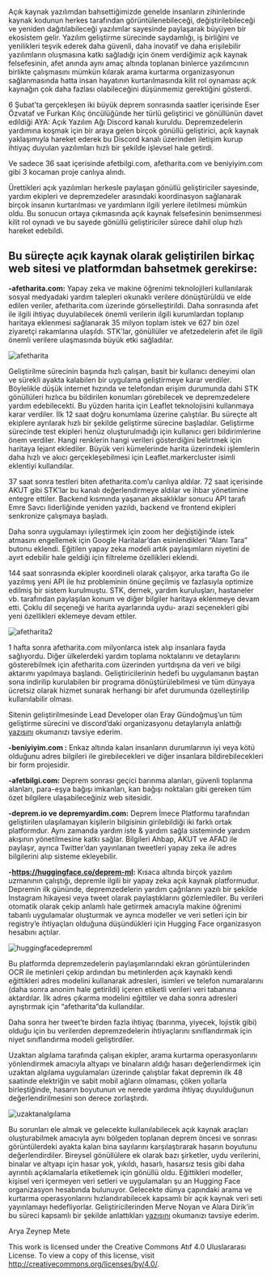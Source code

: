 Açık kaynak yazılımdan bahsettiğimizde genelde insanların zihinlerinde kaynak kodunun herkes tarafından görüntülenebileceği, değiştirilebileceği ve yeniden dağıtılabileceği yazılımlar sayesinde paylaşarak büyüyen bir ekosistem gelir. Yazılım geliştirme sürecinde saydamlığı, iş birliğini ve yenilikleri teşvik ederek daha güvenli, daha inovatif ve daha erişilebilir yazılımların oluşmasına katkı sağladığı için önem verdiğimiz açık kaynak felsefesinin, afet anında aynı amaç altında toplanan binlerce yazılımcının birlikte çalışmasını mümkün kılarak arama kurtarma organizasyonun sağlanmasında hatta insan hayatının kurtarılmasında kilit rol oynaması açık kaynağın çok daha fazlası olabileceğini düşünmemiz gerektiğini gösterdi.

6 Şubat’ta gerçekleşen iki büyük deprem sonrasında saatler içerisinde Eser Özvataf ve Furkan Kılıç öncülüğünde her türlü geliştirici ve gönüllünün davet edildiği AYA: Açık Yazılım Ağı Discord kanalı kuruldu. Depremzedelerin yardımına koşmak için bir araya gelen birçok gönüllü geliştirici, açık kaynak yaklaşımıyla hareket ederek bu Discord kanalı üzerinden iletişim kurup ihtiyaç duyulan yazılımları hızlı bir şekilde işlevsel hale getirdi.

Ve sadece 36 saat içerisinde afetbilgi.com, afetharita.com ve beniyiyim.com gibi 3 kocaman proje canlıya alındı. 

Ürettikleri açık yazılımları herkesle paylaşan gönüllü geliştiriciler sayesinde, yardım ekipleri ve depremzedeler arasındaki koordinasyon sağlanarak birçok insanın kurtarılması ve yardımların ilgili yerlere iletilmesi mümkün oldu. Bu sonucun ortaya çıkmasında açık kaynak felsefesinin benimsenmesi kilit rol oynadı ve bu sayede gönüllü geliştiriciler sürece dahil olup hızlı hareket edebildi. 

## Bu süreçte açık kaynak olarak geliştirilen birkaç web sitesi ve platformdan bahsetmek gerekirse:


**-afetharita.com:** Yapay zeka ve makine öğrenimi teknolojileri kullanılarak sosyal medyadaki yardım talepleri okunaklı verilere dönüştürüldü ve elde edilen veriler, afetharita.com üzerinde görselleştirildi. Daha sonrasında afet ile ilgili ihtiyaç duyulabilecek önemli verilerin ilgili kurumlardan toplanıp haritaya eklenmesi sağlanarak 35 milyon toplam istek ve 627 bin özel ziyaretçi rakamlarına ulaşıldı. STK'lar, gönüllüler ve afetzedelerin afet ile ilgili önemli verilere ulaşmasında büyük etki sağladılar.
 
 ![afetharita](https://miro.medium.com/v2/resize:fit:720/format:webp/1*20USbTHR9zXa3SvRjOC8uA.png)

Geliştirilme sürecinin başında hızlı çalışan, basit bir kullanıcı deneyimi olan ve sürekli ayakta kalabilen bir uygulama geliştirmeye karar verdiler. Böylelikle düşük internet hızında ve telefondan erişim durumunda dahi STK gönüllüleri hızlıca bu bildirilen konumları görebilecek ve depremzedelere yardım edebilecekti. Bu yüzden harita için Leaflet teknolojisini kullanmaya karar verdiler. İlk 12 saat doğru konumlama üzerine çalıştılar. Bu süreçte alt ekiplere ayrılarak hızlı bir şekilde geliştirme sürecine başladılar. Geliştirme sürecinde test ekipleri henüz oluşturulmadığı için kullanıcı geri bildirimlerine önem verdiler. Hangi renklerin hangi verileri gösterdiğini belirtmek için haritaya lejant eklediler. Büyük veri kümelerinde harita üzerindeki işlemlerin daha hızlı ve akıcı gerçekleşebilmesi için Leaflet.markercluster isimli eklentiyi kullandılar. 

37 saat sonra testleri biten afetharita.com’u canlıya aldılar. 72 saat içerisinde AKUT gibi STK’lar bu kanalı değerlendirmeye aldılar ve ihbar yönetimine entegre ettiler. Backend kısmında yaşanan aksaklıklar sonucu API tarafı Emre Savcı liderliğinde yeniden yazıldı, backend ve frontend ekipleri senkronize çalışmaya başladı. 

Daha sonra uygulamayı iyileştirmek için zoom her değiştiğinde istek atmasını engellemek için Google Haritalar’dan esinlendikleri “Alanı Tara” butonu eklendi. Eğitilen yapay zeka modeli artık paylaşımların niyetini de ayırt edebilir hale geldiği için filtreleme özellikleri eklendi.

144 saat sonrasında ekipler koordineli olarak çalışıyor, arka tarafta Go ile yazılmış yeni API ile hız probleminin önüne geçilmiş ve fazlasıyla optimize edilmiş bir sistem kurulmuştu. STK, dernek, yardım kuruluşları, hastaneler vb. tarafından paylaşılan konum ve diğer bilgiler haritaya eklenmeye devam etti. Çoklu dil seçeneği ve harita ayarlarında uydu- arazi seçenekleri gibi yeni özellikleri eklemeye devam ettiler.
 
![afetharita2](https://user-images.githubusercontent.com/119361280/229272456-2619c664-5e67-4015-b614-fa6dd281b939.png)

1 hafta sonra afetharita.com milyonlarca istek alıp insanlara fayda sağlıyordu. Diğer ülkelerdeki yardım toplama noktalarını ve detaylarını gösterebilmek için afetharita.com üzerinden yurtdışına da veri ve bilgi aktarımı yapılmaya başlandı. Geliştiricilerinin hedefi bu uygulamanın baştan sona indirilip kurulabilen bir programa dönüştürülebilmesi ve tüm dünyaya ücretsiz olarak hizmet sunarak herhangi bir afet durumunda özelleştirilip kullanılabilir olması.

Sitenin geliştirilmesinde Lead Developer olan Eray Gündoğmuş’un tüm geliştirme sürecini ve discord’daki organizasyonu detaylarıyla anlattığı [yazısını](https://gundogmuseray.medium.com/afetharita-com-binlerce-depremzedeye-nas%C4%B1l-yard%C4%B1m-etti-f3ec0cd4adbe) okumanızı tavsiye ederim.

**-beniyiyim.com :** Enkaz altında kalan insanların durumlarının iyi veya kötü olduğunu adres bilgileri ile girebilecekleri ve diğer insanlara bildirebilecekleri bir form projesidir.

**-afetbilgi.com:** Deprem sonrası geçici barınma alanları, güvenli toplanma alanları, para-eşya bağışı imkanları, kan bağışı noktaları gibi gereken tüm özet bilgilere ulaşabileceğiniz web sitesidir.

**-deprem.io ve depremyardim.com:** Deprem İmece Platformu tarafından geliştirilen ulaşılamayan kişilerin bilgisinin girilebildiği iki farklı ortak platformdur. Aynı zamanda yardım iste & yardım sağla sisteminde yardım akışının yönetilmesine katkı sağlar. Bilgileri Ahbap, AKUT ve AFAD ile paylaşır, ayrıca Twitter’dan yayınlanan tweetleri yapay zeka ile adres bilgilerini alıp sisteme ekleyebilir.

**-https://huggingface.co/deprem-ml:** Kısaca altında birçok yazılım uzmanının çalıştığı, depremle ilgili bir yapay zeka açık kaynak platformudur. Depremin ilk gününde, depremzedelerin yardım çağrılarını yazılı bir şekilde Instagram hikayesi veya tweet olarak paylaştıklarını gözlemlediler. Bu verileri otomatik olarak çekip anlamlı hale getirmek amacıyla makine öğrenimi tabanlı uygulamalar oluşturmak ve ayrıca modeller ve veri setleri için bir registry’e ihtiyaçları olduğuna düşündükleri için Hugging Face organizasyon hesabını açtılar. 

![huggingfacedepremml](https://user-images.githubusercontent.com/119361280/229272662-e36f7d7b-48fc-49d6-adfb-94f44d7abbef.png)

Bu platformda depremzedelerin paylaşımlarındaki ekran görüntülerinden OCR ile metinleri çekip ardından bu metinlerden açık kaynaklı kendi eğittikleri adres modelini kullanarak adresleri, isimleri ve telefon numaralarını (daha sonra anonim hale getirildi) içeren etiketli verileri veri tabanına aktardılar. İlk adres çıkarma modelini eğittiler ve daha sonra adresleri ayrıştırmak için “afetharita”da kullandılar.

Daha sonra her tweet’te birden fazla ihtiyaç (barınma, yiyecek, lojistik gibi) olduğu için bu verilerden depremzedelerin ihtiyaçlarını sınıflandırmak için niyet sınıflandırma modeli geliştirdiler.

Uzaktan algılama tarafında çalışan ekipler, arama kurtarma operasyonlarını yönlendirmek amacıyla altyapı ve binaların aldığı hasarı değerlendirmek için uzaktan algılama uygulamaları üzerinde çalıştılar fakat depremin ilk 48 saatinde elektriğin ve sabit mobil ağların olmaması, çöken yollarla birleştiğinde, hasarın boyutunun ve nerede yardıma ihtiyaç duyulduğunun değerlendirilmesini son derece zorlaştırdı.
 
 ![uzaktanalgılama](https://user-images.githubusercontent.com/119361280/229272721-4616541c-8238-4004-a88e-e2dce786d4d5.png)
 
Bu sorunları ele almak ve gelecekte kullanılabilecek açık kaynak araçları oluşturabilmek amacıyla aynı bölgeden toplanan deprem öncesi ve sonrası görüntülerdeki ayakta kalan bina sayılarını karşılaştırarak hasarın boyutunu değerlendirdiler. Bireysel gönüllülere ek olarak bazı şirketler, uydu verilerini, binalar ve altyapı için hasar yok, yıkıldı, hasarlı, hasarsız tesis gibi daha ayrıntılı açıklamalarla etiketlemek için gönüllü oldu. 
Eğittikleri modeller, kişisel veri içermeyen veri setleri ve uygulamaları şu an Hugging Face organizasyon hesabında bulunuyor. Gelecekte dünya çapındaki arama ve kurtarma operasyonlarını hızlandırabilecek kapsamlı bir açık kaynak veri seti yayınlamayı hedefliyorlar.
Geliştiricilerinden Merve Noyan ve Alara Dirik’in bu süreci kapsamlı bir şekilde anlattıkları [yazısını](https://merveenoyan.medium.com/a%C3%A7%C4%B1k-yaz%C4%B1l%C4%B1m-a%C4%9F%C4%B1nda-geli%C5%9Ftirdi%C4%9Fimi-makine-%C3%B6%C4%9Frenmesi-uygulamalar%C4%B1-dbbe10d7f736) okumanızı tavsiye ederim.

Arya Zeynep Mete

This work is licensed under the Creative Commons Atıf 4.0 Uluslararası License. To view a copy of this license, visit
http://creativecommons.org/licenses/by/4.0/.
